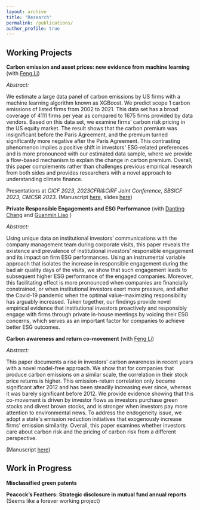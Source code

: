 ```yaml
---
layout: archive
title: "Research"
permalink: /publications/
author_profile: true
---
```


<!-- {% if author.googlescholar %}
  You can also find my articles on <u><a href="{{author.googlescholar}}">my Google Scholar profile</a>.</u>
{% endif %}

{% include base_path %}

{% for post in site.publications reversed %}
  {% include archive-single.html %}
{% endfor %} -->

Working Projects
------

**Carbon emission and asset prices: new evidence from
machine learning** (with [Feng Li](https://en.saif.sjtu.edu.cn/faculty-research/li-feng))

*Abstract:* 

We estimate a large data panel of carbon emissions by US firms with a machine learning algorithm known as XGBoost. We predict scope 1 carbon emissions of listed firms from 2002 to 2021. This data set has a broad coverage of 4111 firms per year as compared to 1675 firms provided by data vendors. Based on this data set, we examine firms’ carbon risk pricing in the US equity market. The result shows that the carbon premium was insignificant before the Paris Agreement, and the premium turned significantly more negative after the Paris Agreement. This contrasting phenomenon implies a positive shift in investors' ESG-related preferences and is more pronounced with our estimated data sample, where we provide a flow-based mechanism to explain the change in carbon premium. Overall, this paper complements rather than challenges previous empirical research from both sides and provides researchers with a novel approach to understanding climate finance.

Presentations at *CICF 2023*, *2023CFRI&CIRF Joint Conference*, *SBSICF 2023*, *CMCSR 2023*. (Manuscript [here](https://github.com/thegreenflamingo/academicpages.github.io/blob/master/_publications/carbon.pdf), slides [here](https://github.com/thegreenflamingo/academicpages.github.io/blob/master/_publications/carbon_emission_pre.pdf))




**Private Responsible Engagements and ESG Performance** (with [Danting Chang](https://www.glxy.sdu.edu.cn/info/1091/5914.htm) and [Guanmin Liao](https://en.rmbs.ruc.edu.cn/Faculty/Faculty/allTeacher/22dbcf0d34ad4157bedd814af4b5e70f.htm) )

*Abstract:* 

Using unique data on institutional investors’ communications with the company management team during corporate visits, this paper reveals the existence and prevalence of institutional investors’ responsible engagement and its impact on firm ESG performances. Using an instrumental variable approach that isolates the increase in responsible engagement during the bad air quality days of the visits, we show that such engagement leads to subsequent higher ESG performance of the engaged companies. Moreover, this facilitating effect is more pronounced when companies are financially constrained, or when institutional investors exert more pressure, and after the Covid-19 pandemic when the optimal value-maximizing responsibility has arguably increased. Taken together, our findings provide novel empirical evidence that institutional investors proactively and responsibly engage with firms through private in-house meetings by voicing their ESG concerns, which serves as an important factor for companies to achieve better ESG outcomes.

<!---(Manuscript [here](https://github.com/thegreenflamingo/academicpages.github.io/blob/master/_publications/rspengg.pdf))-->



**Carbon awareness and return co-movement** (with [Feng Li](https://en.saif.sjtu.edu.cn/faculty-research/li-feng))

*Abstract:* 

This paper documents a rise in investors' carbon awareness in recent years with a novel model-free approach. We show that for companies that produce carbon emissions on a similar scale, the correlation in their stock price returns is higher. This emission-return correlation only became significant after 2012 and has been steadily increasing ever since, whereas it was barely significant before 2012. We provide evidence showing that this co-movement is driven by investor flows as investors purchase green stocks and divest brown stocks, and is stronger when investors pay more attention to environmental news. To address the endogeneity issue, we adopt a state's emission reduction initiatives that exogenously increase firms' emission similarity. Overall, this paper examines whether investors care about carbon risk and the pricing of carbon risk from a different perspective.

(Manuscript [here](https://github.com/thegreenflamingo/academicpages.github.io/blob/master/_publications/carbonawareness.pdf))






Work in Progress
------

**Misclassified green patents** 

<!---*Some non-green patents are misclassified as green patents (type II error), whereas some other green patents are misclassified to be non-green (type I error).*-->

**Peacock’s Feathers: Strategic disclosure in mutual fund annual reports** (Seems like a forever working project)

<!---*Fund managers with good past performance tend to differentiate themselves by reporting differently, so as to distinguish their superior investing skills.*-->








